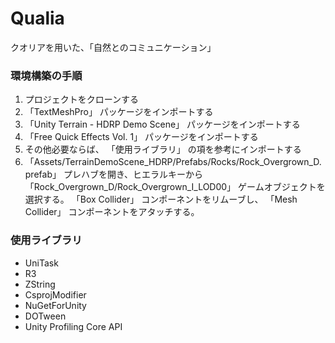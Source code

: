 # Qualia
クオリアを用いた、「自然とのコミュニケーション」

### 環境構築の手順
1. プロジェクトをクローンする
2. 「TextMeshPro」 パッケージをインポートする
3. 「Unity Terrain - HDRP Demo Scene」 パッケージをインポートする
4. 「Free Quick Effects Vol. 1」 パッケージをインポートする
5. その他必要ならば、 「使用ライブラリ」 の項を参考にインポートする
6. 「Assets/TerrainDemoScene_HDRP/Prefabs/Rocks/Rock_Overgrown_D.prefab」 プレハブを開き、ヒエラルキーから 「Rock_Overgrown_D/Rock_Overgrown_I_LOD00」 ゲームオブジェクトを選択する。 「Box Collider」 コンポーネントをリムーブし、 「Mesh Collider」 コンポーネントをアタッチする。

### 使用ライブラリ
- UniTask
- R3
- ZString
- CsprojModifier
- NuGetForUnity
- DOTween
- Unity Profiling Core API